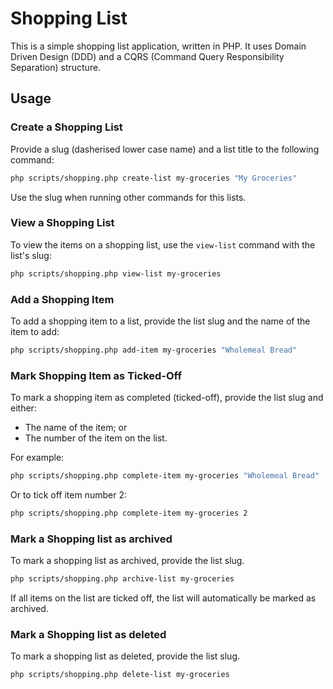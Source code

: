 # Shopping List

This is a simple shopping list application, written in PHP. It uses Domain Driven Design (DDD) and a CQRS (Command
Query Responsibility Separation) structure.

## Usage

### Create a Shopping List

Provide a slug (dasherised lower case name) and a list title to the following command:

```bash
php scripts/shopping.php create-list my-groceries "My Groceries"
```

Use the slug when running other commands for this lists.

### View a Shopping List

To view the items on a shopping list, use the `view-list` command with the list's slug:

```bash
php scripts/shopping.php view-list my-groceries
```

### Add a Shopping Item

To add a shopping item to a list, provide the list slug and the name of the item to add:

```bash
php scripts/shopping.php add-item my-groceries "Wholemeal Bread"
```

### Mark Shopping Item as Ticked-Off

To mark a shopping item as completed (ticked-off), provide the list slug and either:

- The name of the item; or
- The number of the item on the list.

For example:

```bash
php scripts/shopping.php complete-item my-groceries "Wholemeal Bread"
```

Or to tick off item number 2:

```bash
php scripts/shopping.php complete-item my-groceries 2
```

### Mark a Shopping list as archived

To mark a shopping list as archived, provide the list slug.
```bash
php scripts/shopping.php archive-list my-groceries
```
If all items on the list are ticked off, the list will automatically be marked as archived.

### Mark a Shopping list as deleted

To mark a shopping list as deleted, provide the list slug.
```bash
php scripts/shopping.php delete-list my-groceries
```
